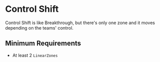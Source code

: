 # Control Shift

Control Shift is like Breakthrough, but there's only one zone and it moves depending on the teams' control.

## Minimum Requirements
- At least 2 `LinearZones`
